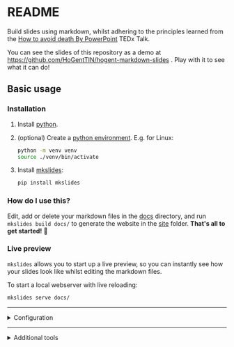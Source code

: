 # README

Build slides using markdown, whilst adhering to the principles learned from the [How to avoid death By PowerPoint](https://www.youtube.com/watch?v=Iwpi1Lm6dFo) TEDx Talk.

You can see the slides of this repository as a demo at https://github.com/HoGentTIN/hogent-markdown-slides . Play with it to see what it can do!

## Basic usage

### Installation

1. Install [python](https://www.python.org/downloads/).
2. (optional) Create a [python environment](https://docs.python.org/3/library/venv.html). E.g. for Linux:

    ```bash
    python -m venv venv
    source ./venv/bin/activate
    ```

3. Install [mkslides](https://pypi.org/project/mkslides/):

    ```bash
    pip install mkslides
    ```

### How do I use this?

Edit, add or delete your markdown files in the [docs](./docs/) directory, and run `mkslides build docs/` to generate the website in the [site](./site) folder. **That's all to get started!** :rocket:

### Live preview

`mkslides` allows you to start up a live preview, so you can instantly see how your slides look like whilst editing the markdown files.

To start a local webserver with live reloading:

```bash
mkslides serve docs/
```

---

<details>

<summary>Configuration</summary>

## Configuration

:bulb: **You don't have to change these files or settings** if you want to keep things simple. In that case, just ignore this section.

### Theme

If you want another theme, you can change the `theme` entries in [mkslides.yml](./mkslides.yml). You can use a local CSS file or an existing link to a CSS file on the internet.

### Landing page

You can add a template to create a nice landing page for your course. It uses the [Mustache template engine](https://mustache.github.io/). See [mkslides](https://pypi.org/project/mkslides/) for more information.

### [mkslides](https://pypi.org/project/mkslides/) options

You can add them to [mkslides.yml](./mkslides.yml).

### [reveal.js](https://revealjs.com/) options

You can also add them to [mkslides.yml](./mkslides.yml).

### Reveal.js plugins

You can add additional functionality using [Reveal.js plugins](https://github.com/hakimel/reveal.js/wiki/Plugins,-Tools-and-Hardware) in the `plugins` entries in [mkslides.yml](./mkslides.yml). E.g., the [Mermaid](https://github.com/zjffun/reveal.js-mermaid-plugin) plugin for drawing graphs is added in this repo as an example on how to do it.

</details>

---

<details>

<summary>Additional tools</summary>

## Additional tools

:bulb: **You don't need this** if you want to keep things simple. In that case, just ignore this section. Otherwise, it's here if you want an example.

### Automatic deployment

This repo automatically builds the slides and pushes them to https://hogenttin.github.io/hogent-revealmd/ whenever a commit is pushed to the `main` branch. This is done using using [GitHub actions](https://docs.github.com/en/actions) . You can find the workflow in the [.github](./.github) folder.

</details>
